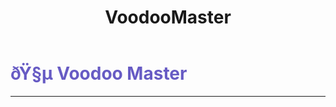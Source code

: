 ﻿---
lang: en-US
title: VoodooMaster
prev: Sacrifist
next: 
---
# <font color="#675bc4">ðŸ§µ <b>Voodoo Master</b></font> <Badge text="Trickery" type="tip" vertical="middle"/>
---



